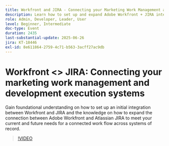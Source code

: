 ```yaml
---
title: Workfront and JIRA - Connecting your Marketing Work Management and Development Execution Systems
description: Learn how to set up and expand Adobe Workfront + JIRA integration to support connected workflows across systems of record for current and future needs.
role: Admin, Developer, Leader, User
level: Beginner, Intermediate
doc-type: Event
duration: 2435
last-substantial-update: 2025-06-26
jira: KT-18446
exl-id: 8e611864-2759-4c71-b563-3acff27ac9db
---
```

# Workfront <> JIRA: Connecting your marketing work management and development execution systems

Gain foundational understanding on how to set up an initial integration between Workfront and JIRA and the knowledge on how to expand the connection between Adobe Workfront and Atlassian JIRA to meet your current and future needs for a connected work flow across systems of record.

>[!VIDEO](https://video.tv.adobe.com/v/3464442/?learn=on&enablevpops)
